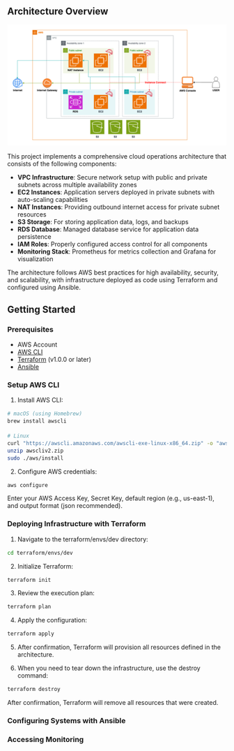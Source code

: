 ## Architecture Overview

![Architecture Design](./design-diagrams/architecture.png)

This project implements a comprehensive cloud operations architecture that consists of the following components:

- **VPC Infrastructure**: Secure network setup with public and private subnets across multiple availability zones
- **EC2 Instances**: Application servers deployed in private subnets with auto-scaling capabilities
- **NAT Instances**: Providing outbound internet access for private subnet resources
- **S3 Storage**: For storing application data, logs, and backups
- **RDS Database**: Managed database service for application data persistence
- **IAM Roles**: Properly configured access control for all components
- **Monitoring Stack**: Prometheus for metrics collection and Grafana for visualization

The architecture follows AWS best practices for high availability, security, and scalability, with infrastructure deployed as code using Terraform and configured using Ansible.

## Getting Started

### Prerequisites

- AWS Account
- [AWS CLI](https://aws.amazon.com/cli/)
- [Terraform](https://www.terraform.io/downloads.html) (v1.0.0 or later)
- [Ansible](https://docs.ansible.com/ansible/latest/installation_guide/intro_installation.html)

### Setup AWS CLI

1. Install AWS CLI:

```bash
# macOS (using Homebrew)
brew install awscli

# Linux
curl "https://awscli.amazonaws.com/awscli-exe-linux-x86_64.zip" -o "awscliv2.zip"
unzip awscliv2.zip
sudo ./aws/install
```

2. Configure AWS credentials:

```bash
aws configure
```

Enter your AWS Access Key, Secret Key, default region (e.g., us-east-1), and output format (json recommended).

### Deploying Infrastructure with Terraform

1. Navigate to the terraform/envs/dev directory:

```bash
cd terraform/envs/dev
```

2. Initialize Terraform:

```bash
terraform init
```

3. Review the execution plan:

```bash
terraform plan
```

4. Apply the configuration:

```bash
terraform apply
```

5. After confirmation, Terraform will provision all resources defined in the architecture.

6. When you need to tear down the infrastructure, use the destroy command:

```bash
terraform destroy
```

After confirmation, Terraform will remove all resources that were created.

### Configuring Systems with Ansible


### Accessing Monitoring

